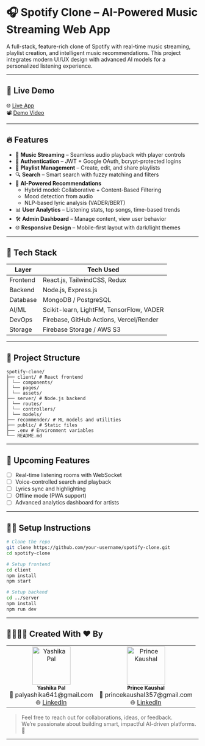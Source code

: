 # 🎧 Spotify Clone – AI-Powered Music Streaming Web App

A full-stack, feature-rich clone of Spotify with real-time music streaming, playlist creation, and intelligent music recommendations. This project integrates modern UI/UX design with advanced AI models for a personalized listening experience.

---

## 🚀 Live Demo

🌐 [Live App](https://your-live-demo-link.com)  
📽️ [Demo Video](https://your-demo-video-link.com)

---

## 🔥 Features

- 🎵 **Music Streaming** – Seamless audio playback with player controls
- 🔐 **Authentication** – JWT + Google OAuth, bcrypt-protected logins
- 📂 **Playlist Management** – Create, edit, and share playlists
- 🔍 **Search** – Smart search with fuzzy matching and filters
- 🧠 **AI-Powered Recommendations**
  - Hybrid model: Collaborative + Content-Based Filtering
  - Mood detection from audio
  - NLP-based lyric analysis (VADER/BERT)
- 📊 **User Analytics** – Listening stats, top songs, time-based trends
- 🛠️ **Admin Dashboard** – Manage content, view user behavior
- 🌐 **Responsive Design** – Mobile-first layout with dark/light themes

---

## 🧰 Tech Stack

| Layer      | Tech Used                                    |
|------------|----------------------------------------------|
| Frontend   | React.js, TailwindCSS, Redux                 |
| Backend    | Node.js, Express.js                          |
| Database   | MongoDB / PostgreSQL                         |
| AI/ML      | Scikit-learn, LightFM, TensorFlow, VADER     |
| DevOps     | Firebase, GitHub Actions, Vercel/Render      |
| Storage    | Firebase Storage / AWS S3                    |

---

## 📁 Project Structure
```
spotify-clone/
├── client/ # React frontend
│ └── components/
│ └── pages/
│ └── assets/
├── server/ # Node.js backend
│ └── routes/
│ └── controllers/
│ └── models/
├── recommender/ # ML models and utilities
├── public/ # Static files
├── .env # Environment variables
└── README.md
```

---

## 🧪 Upcoming Features

- [ ] Real-time listening rooms with WebSocket
- [ ] Voice-controlled search and playback
- [ ] Lyrics sync and highlighting
- [ ] Offline mode (PWA support)
- [ ] Advanced analytics dashboard for artists

---

## 🧑‍💻 Setup Instructions

```bash
# Clone the repo
git clone https://github.com/your-username/spotify-clone.git
cd spotify-clone

# Setup frontend
cd client
npm install
npm start

# Setup backend
cd ../server
npm install
npm run dev
```
---

## 👩‍💻👨‍💻 Created With ❤️ By

<table>
  <tr>
    <td align="center">
      <img src="https://avatars.githubusercontent.com/u/00000000?v=4" width="100px;" alt="Yashika Pal"/><br />
      <sub><b>Yashika Pal</b></sub><br />
      📧 palyashika641@gmail.com <br />
      🌐 <a href="www.linkedin.com/in/yashika-pal-77529b268">LinkedIn</a>
    </td>
    <td align="center">
      <img src="https://avatars.githubusercontent.com/u/00000000?v=4" width="100px;" alt="Prince Kaushal"/><br />
      <sub><b>Prince Kaushal</b></sub><br />
      📧 princekaushal357@gmail.com <br />
      🌐 <a href="www.linkedin.com/in/prince-kaushal-473630350">LinkedIn</a>
    </td>
  </tr>
</table>

> Feel free to reach out for collaborations, ideas, or feedback.  
> We’re passionate about building smart, impactful AI-driven platforms. 🚀

---


